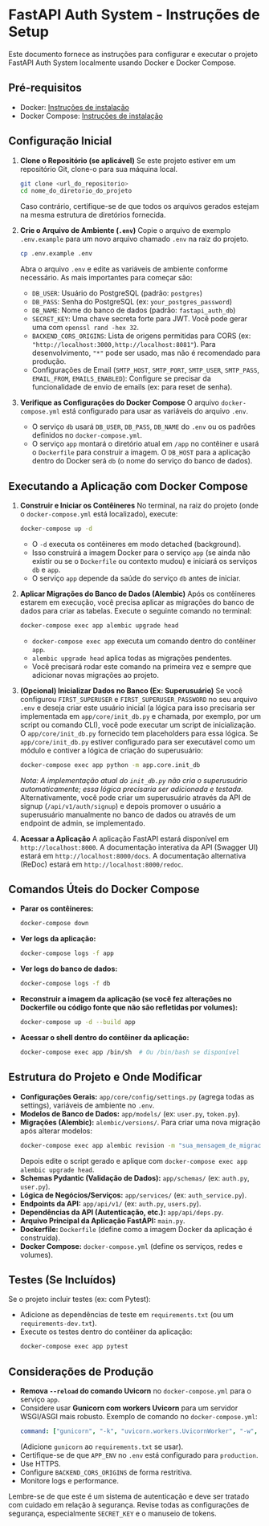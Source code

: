 # FastAPI Auth System - Instruções de Setup

Este documento fornece as instruções para configurar e executar o projeto FastAPI Auth System localmente usando Docker e Docker Compose.


## Pré-requisitos

- Docker: [Instruções de instalação](https://docs.docker.com/get-docker/)
- Docker Compose: [Instruções de instalação](https://docs.docker.com/compose/install/)

## Configuração Inicial

1.  **Clone o Repositório (se aplicável)**
    Se este projeto estiver em um repositório Git, clone-o para sua máquina local.
    ```bash
    git clone <url_do_repositorio>
    cd nome_do_diretorio_do_projeto
    ```
    Caso contrário, certifique-se de que todos os arquivos gerados estejam na mesma estrutura de diretórios fornecida.

2.  **Crie o Arquivo de Ambiente (`.env`)**
    Copie o arquivo de exemplo `.env.example` para um novo arquivo chamado `.env` na raiz do projeto.
    ```bash
    cp .env.example .env
    ```
    Abra o arquivo `.env` e edite as variáveis de ambiente conforme necessário. As mais importantes para começar são:

    -   `DB_USER`: Usuário do PostgreSQL (padrão: `postgres`)
    -   `DB_PASS`: Senha do PostgreSQL (ex: `your_postgres_password`)
    -   `DB_NAME`: Nome do banco de dados (padrão: `fastapi_auth_db`)
    -   `SECRET_KEY`: Uma chave secreta forte para JWT. Você pode gerar uma com `openssl rand -hex 32`.
    -   `BACKEND_CORS_ORIGINS`: Lista de origens permitidas para CORS (ex: `"http://localhost:3000,http://localhost:8081"`). Para desenvolvimento, `"*"` pode ser usado, mas não é recomendado para produção.
    -   Configurações de Email (`SMTP_HOST`, `SMTP_PORT`, `SMTP_USER`, `SMTP_PASS`, `EMAIL_FROM`, `EMAILS_ENABLED`): Configure se precisar da funcionalidade de envio de emails (ex: para reset de senha).

3.  **Verifique as Configurações do Docker Compose**
    O arquivo `docker-compose.yml` está configurado para usar as variáveis do arquivo `.env`.
    -   O serviço `db` usará `DB_USER`, `DB_PASS`, `DB_NAME` do `.env` ou os padrões definidos no `docker-compose.yml`.
    -   O serviço `app` montará o diretório atual em `/app` no contêiner e usará o `Dockerfile` para construir a imagem. O `DB_HOST` para a aplicação dentro do Docker será `db` (o nome do serviço do banco de dados).

## Executando a Aplicação com Docker Compose

1.  **Construir e Iniciar os Contêineres**
    No terminal, na raiz do projeto (onde o `docker-compose.yml` está localizado), execute:
    ```bash
    docker-compose up -d
    ```
    -   O `-d` executa os contêineres em modo detached (background).
    -   Isso construirá a imagem Docker para o serviço `app` (se ainda não existir ou se o `Dockerfile` ou contexto mudou) e iniciará os serviços `db` e `app`.
    -   O serviço `app` depende da saúde do serviço `db` antes de iniciar.

2.  **Aplicar Migrações do Banco de Dados (Alembic)**
    Após os contêineres estarem em execução, você precisa aplicar as migrações do banco de dados para criar as tabelas.
    Execute o seguinte comando no terminal:
    ```bash
    docker-compose exec app alembic upgrade head
    ```
    -   `docker-compose exec app` executa um comando dentro do contêiner `app`.
    -   `alembic upgrade head` aplica todas as migrações pendentes.
    -   Você precisará rodar este comando na primeira vez e sempre que adicionar novas migrações ao projeto.

3.  **(Opcional) Inicializar Dados no Banco (Ex: Superusuário)**
    Se você configurou `FIRST_SUPERUSER` e `FIRST_SUPERUSER_PASSWORD` no seu arquivo `.env` e deseja criar este usuário inicial (a lógica para isso precisaria ser implementada em `app/core/init_db.py` e chamada, por exemplo, por um script ou comando CLI), você pode executar um script de inicialização. O `app/core/init_db.py` fornecido tem placeholders para essa lógica.
    Se `app/core/init_db.py` estiver configurado para ser executável como um módulo e contiver a lógica de criação do superusuário:
    ```bash
    docker-compose exec app python -m app.core.init_db
    ```
    *Nota: A implementação atual do `init_db.py` não cria o superusuário automaticamente; essa lógica precisaria ser adicionada e testada.* 
    Alternativamente, você pode criar um superusuário através da API de signup (`/api/v1/auth/signup`) e depois promover o usuário a superusuário manualmente no banco de dados ou através de um endpoint de admin, se implementado.

4.  **Acessar a Aplicação**
    A aplicação FastAPI estará disponível em `http://localhost:8000`.
    A documentação interativa da API (Swagger UI) estará em `http://localhost:8000/docs`.
    A documentação alternativa (ReDoc) estará em `http://localhost:8000/redoc`.

## Comandos Úteis do Docker Compose

-   **Parar os contêineres:**
    ```bash
    docker-compose down
    ```
-   **Ver logs da aplicação:**
    ```bash
    docker-compose logs -f app
    ```
-   **Ver logs do banco de dados:**
    ```bash
    docker-compose logs -f db
    ```
-   **Reconstruir a imagem da aplicação (se você fez alterações no Dockerfile ou código fonte que não são refletidas por volumes):**
    ```bash
    docker-compose up -d --build app
    ```
-   **Acessar o shell dentro do contêiner da aplicação:**
    ```bash
    docker-compose exec app /bin/sh  # Ou /bin/bash se disponível
    ```

## Estrutura do Projeto e Onde Modificar

-   **Configurações Gerais:** `app/core/config/settings.py` (agrega todas as settings), variáveis de ambiente no `.env`.
-   **Modelos de Banco de Dados:** `app/models/` (ex: `user.py`, `token.py`).
-   **Migrações (Alembic):** `alembic/versions/`. Para criar uma nova migração após alterar modelos:
    ```bash
    docker-compose exec app alembic revision -m "sua_mensagem_de_migracao" --autogenerate
    ```
    Depois edite o script gerado e aplique com `docker-compose exec app alembic upgrade head`.
-   **Schemas Pydantic (Validação de Dados):** `app/schemas/` (ex: `auth.py`, `user.py`).
-   **Lógica de Negócios/Serviços:** `app/services/` (ex: `auth_service.py`).
-   **Endpoints da API:** `app/api/v1/` (ex: `auth.py`, `users.py`).
-   **Dependências da API (Autenticação, etc.):** `app/api/deps.py`.
-   **Arquivo Principal da Aplicação FastAPI:** `main.py`.
-   **Dockerfile:** `Dockerfile` (define como a imagem Docker da aplicação é construída).
-   **Docker Compose:** `docker-compose.yml` (define os serviços, redes e volumes).

## Testes (Se Incluídos)

Se o projeto incluir testes (ex: com Pytest):
-   Adicione as dependências de teste em `requirements.txt` (ou um `requirements-dev.txt`).
-   Execute os testes dentro do contêiner da aplicação:
    ```bash
    docker-compose exec app pytest
    ```

## Considerações de Produção

-   **Remova `--reload` do comando Uvicorn** no `docker-compose.yml` para o serviço `app`.
-   Considere usar **Gunicorn com workers Uvicorn** para um servidor WSGI/ASGI mais robusto. Exemplo de comando no `docker-compose.yml`:
    ```yaml
    command: ["gunicorn", "-k", "uvicorn.workers.UvicornWorker", "-w", "4", "-b", "0.0.0.0:8000", "main:app"]
    ```
    (Adicione `gunicorn` ao `requirements.txt` se usar).
-   Certifique-se de que `APP_ENV` no `.env` está configurado para `production`.
-   Use HTTPS.
-   Configure `BACKEND_CORS_ORIGINS` de forma restritiva.
-   Monitore logs e performance.

Lembre-se de que este é um sistema de autenticação e deve ser tratado com cuidado em relação à segurança. Revise todas as configurações de segurança, especialmente `SECRET_KEY` e o manuseio de tokens.
